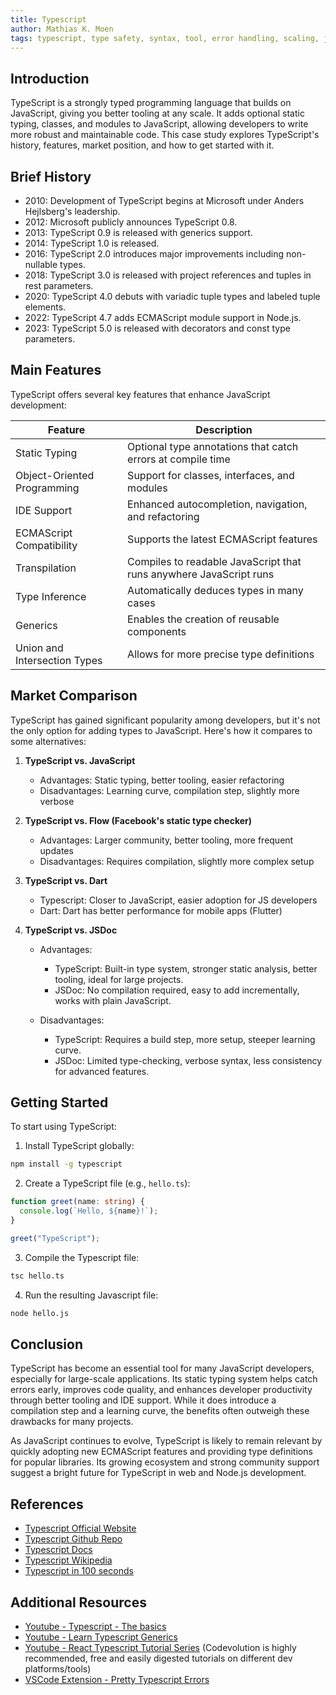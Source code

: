 ```yaml
---
title: Typescript
author: Mathias K. Moen
tags: typescript, type safety, syntax, tool, error handling, scaling, javascript, development platform 
---
```


## Introduction

TypeScript is a strongly typed programming language that builds on JavaScript, giving you better tooling at any scale. It adds optional static typing, classes, and modules to JavaScript, allowing developers to write more robust and maintainable code. This case study explores TypeScript's history, features, market position, and how to get started with it.

## Brief History

- 2010: Development of TypeScript begins at Microsoft under Anders Hejlsberg's leadership.
- 2012: Microsoft publicly announces TypeScript 0.8.
- 2013: TypeScript 0.9 is released with generics support.
- 2014: TypeScript 1.0 is released.
- 2016: TypeScript 2.0 introduces major improvements including non-nullable types.
- 2018: TypeScript 3.0 is released with project references and tuples in rest parameters.
- 2020: TypeScript 4.0 debuts with variadic tuple types and labeled tuple elements.
- 2022: TypeScript 4.7 adds ECMAScript module support in Node.js.
- 2023: TypeScript 5.0 is released with decorators and const type parameters.

## Main Features

TypeScript offers several key features that enhance JavaScript development:

| Feature | Description |
| --- | --- |
| Static Typing | Optional type annotations that catch errors at compile time |
| Object-Oriented Programming | Support for classes, interfaces, and modules |
| IDE Support | Enhanced autocompletion, navigation, and refactoring |
| ECMAScript Compatibility | Supports the latest ECMAScript features |
| Transpilation | Compiles to readable JavaScript that runs anywhere JavaScript runs |
| Type Inference | Automatically deduces types in many cases |
| Generics | Enables the creation of reusable components |
| Union and Intersection Types | Allows for more precise type definitions |

## Market Comparison

TypeScript has gained significant popularity among developers, but it's not the only option for adding types to JavaScript. Here's how it compares to some alternatives:

1. **TypeScript vs. JavaScript**
   - Advantages: Static typing, better tooling, easier refactoring
   - Disadvantages: Learning curve, compilation step, slightly more verbose

2. **TypeScript vs. Flow (Facebook's static type checker)**
   - Advantages: Larger community, better tooling, more frequent updates
   - Disadvantages: Requires compilation, slightly more complex setup

3. **TypeScript vs. Dart**
   - Typescript: Closer to JavaScript, easier adoption for JS developers
   - Dart: Dart has better performance for mobile apps (Flutter)

4. **TypeScript vs. JSDoc**
   - Advantages:
     - TypeScript: Built-in type system, stronger static analysis, better tooling, ideal for large projects.
     - JSDoc: No compilation required, easy to add incrementally, works with plain JavaScript.

   - Disadvantages:
     - TypeScript: Requires a build step, more setup, steeper learning curve.
     - JSDoc: Limited type-checking, verbose syntax, less consistency for advanced features.

## Getting Started

To start using TypeScript:

1. Install TypeScript globally:
```bash
npm install -g typescript
```

2. Create a TypeScript file (e.g., `hello.ts`):
```typescript
function greet(name: string) {
  console.log(`Hello, ${name}!`);
}

greet("TypeScript");
```

3. Compile the Typescript file:
```bash
tsc hello.ts
```

4. Run the resulting Javascript file:
```bash
node hello.js
```

## Conclusion

TypeScript has become an essential tool for many JavaScript developers, especially for large-scale applications. Its static typing system helps catch errors early, improves code quality, and enhances developer productivity through better tooling and IDE support. While it does introduce a compilation step and a learning curve, the benefits often outweigh these drawbacks for many projects.

As JavaScript continues to evolve, TypeScript is likely to remain relevant by quickly adopting new ECMAScript features and providing type definitions for popular libraries. Its growing ecosystem and strong community support suggest a bright future for TypeScript in web and Node.js development.

## References

- [Typescript Official Website](https://www.typescriptlang.org/)
- [Typescript Github Repo](https://github.com/microsoft/TypeScript)
- [Typescript Docs](https://www.typescriptlang.org/docs/handbook/release-notes/overview.html)
- [Typescript Wikipedia](https://en.wikipedia.org/wiki/TypeScript)
- [Typescript in 100 seconds](https://www.youtube.com/watch?v=zQnBQ4tB3ZA)

## Additional Resources

- [Youtube - Typescript - The basics](https://www.youtube.com/watch?v=ahCwqrYpIuM)
- [Youtube - Learn Typescript Generics](https://www.youtube.com/watch?v=EcCTIExsqmI)
- [Youtube - React Typescript Tutorial Series](https://www.youtube.com/watch?v=TiSGujM22OI&list=PLC3y8-rFHvwi1AXijGTKM0BKtHzVC-LSK&index=1) (Codevolution is highly recommended, free and easily digested tutorials on different dev platforms/tools)
- [VSCode Extension - Pretty Typescript Errors](https://marketplace.visualstudio.com/items?itemName=YoavBls.pretty-ts-errors)